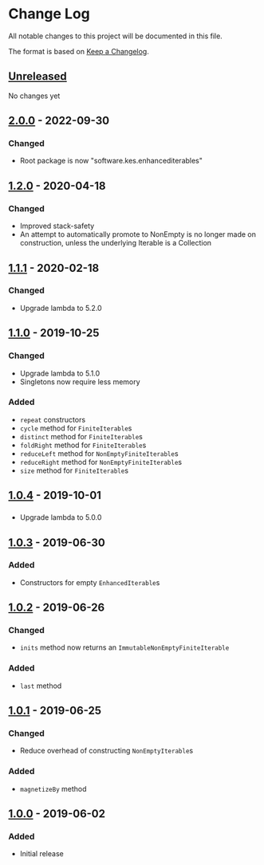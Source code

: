# Change Log

All notable changes to this project will be documented in this file.

The format is based on [Keep a Changelog](http://keepachangelog.com/).

## [Unreleased]

No changes yet

## [2.0.0] - 2022-09-30

### Changed

- Root package is now "software.kes.enhancediterables"

## [1.2.0] - 2020-04-18

### Changed

- Improved stack-safety
- An attempt to automatically promote to NonEmpty is no longer made on construction, unless the underlying Iterable is a
  Collection

## [1.1.1] - 2020-02-18

### Changed

- Upgrade lambda to 5.2.0

## [1.1.0] - 2019-10-25
### Changed
- Upgrade lambda to 5.1.0
- Singletons now require less memory

### Added
- `repeat` constructors
- `cycle` method for `FiniteIterable`s
- `distinct` method for `FiniteIterable`s
- `foldRight` method for `FiniteIterable`s
- `reduceLeft` method for `NonEmptyFiniteIterable`s
- `reduceRight` method for `NonEmptyFiniteIterable`s
- `size` method for `FiniteIterable`s

## [1.0.4] - 2019-10-01
###
- Upgrade lambda to 5.0.0

## [1.0.3] - 2019-06-30
### Added
- Constructors for empty `EnhancedIterable`s

## [1.0.2] - 2019-06-26
### Changed
- `inits` method now returns an `ImmutableNonEmptyFiniteIterable`

### Added
- `last` method

## [1.0.1] - 2019-06-25

### Changed

- Reduce overhead of constructing `NonEmptyIterable`s

### Added

- `magnetizeBy` method

## [1.0.0] - 2019-06-02

### Added

- Initial release

[Unreleased]: https://github.com/kschuetz/enhanced-iterables/compare/enhanced-iterables-2.0.0...HEAD

[2.0.0]: https://github.com/kschuetz/enhanced-iterables/compare/enhanced-iterables-1.2.0...enhanced-iterables-2.0.0

[1.2.0]: https://github.com/kschuetz/enhanced-iterables/compare/enhanced-iterables-1.1.1...enhanced-iterables-1.2.0

[1.1.1]: https://github.com/kschuetz/enhanced-iterables/compare/enhanced-iterables-1.1.0...enhanced-iterables-1.1.1

[1.1.0]: https://github.com/kschuetz/enhanced-iterables/compare/enhanced-iterables-1.0.4...enhanced-iterables-1.1.0

[1.0.4]: https://github.com/kschuetz/enhanced-iterables/compare/enhanced-iterables-1.0.3...enhanced-iterables-1.0.4

[1.0.3]: https://github.com/kschuetz/enhanced-iterables/compare/enhanced-iterables-1.0.2...enhanced-iterables-1.0.3

[1.0.2]: https://github.com/kschuetz/enhanced-iterables/compare/enhanced-iterables-1.0.1...enhanced-iterables-1.0.2

[1.0.1]: https://github.com/kschuetz/enhanced-iterables/compare/enhanced-iterables-1.0.0...enhanced-iterables-1.0.1

[1.0.0]: https://github.com/kschuetz/enhanced-iterables/commits/enhanced-iterables-1.0.0
